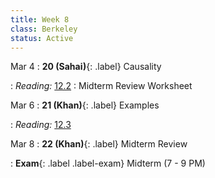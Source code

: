 ```yaml
---
title: Week 8
class: Berkeley
status: Active
---
```


Mar 4
: **20 (Sahai)**{: .label} Causality
 <!-- : [Slides](#) &#8226; [Demos](#) &#8226; [Blank Demos](#) -->
: *Reading:* [12.2](https://inferentialthinking.com/chapters/12/2/Causality.html)
 : Midterm Review Worksheet

Mar 6
: **21 (Khan)**{: .label} Examples
 <!-- : [Slides](#) &#8226; [Demos](#) &#8226; [Blank Demos](#) -->
: *Reading:* [12.3](https://inferentialthinking.com/chapters/12/3/Deflategate.html)

Mar 8
: **22 (Khan)**{: .label} Midterm Review
 <!-- : [Slides](#) &#8226; [Demos](#) &#8226; [Blank Demos](#) -->
: **Exam**{: .label .label-exam} Midterm (7 - 9 PM)